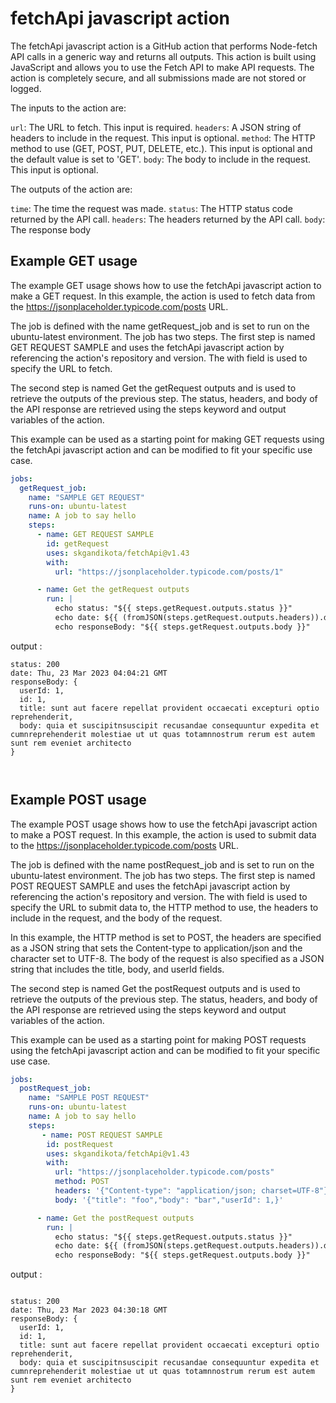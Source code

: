 # fetchApi javascript action

The fetchApi javascript action is a GitHub action that performs Node-fetch API calls in a generic way and returns all outputs. This action is built using JavaScript and allows you to use the Fetch API to make API requests. The action is completely secure, and all submissions made are not stored or logged.

The inputs to the action are:

`url`: The URL to fetch. This input is required.
`headers`: A JSON string of headers to include in the request. This input is optional.
`method`: The HTTP method to use (GET, POST, PUT, DELETE, etc.). This input is optional and the default value is set to 'GET'.
`body`: The body to include in the request. This input is optional.

The outputs of the action are:

`time`: The time the request was made.
`status`: The HTTP status code returned by the API call.
`headers`: The headers returned by the API call.
`body`: The response body

## Example GET usage

The example GET usage shows how to use the fetchApi javascript action to make a GET request. In this example, the action is used to fetch data from the https://jsonplaceholder.typicode.com/posts URL.

The job is defined with the name getRequest_job and is set to run on the ubuntu-latest environment. The job has two steps. The first step is named GET REQUEST SAMPLE and uses the fetchApi javascript action by referencing the action's repository and version. The with field is used to specify the URL to fetch.

The second step is named Get the getRequest outputs and is used to retrieve the outputs of the previous step. The status, headers, and body of the API response are retrieved using the steps keyword and output variables of the action.

This example can be used as a starting point for making GET requests using the fetchApi javascript action and can be modified to fit your specific use case.

```yaml
jobs:
  getRequest_job:
    name: "SAMPLE GET REQUEST"
    runs-on: ubuntu-latest
    name: A job to say hello
    steps:
      - name: GET REQUEST SAMPLE
        id: getRequest
        uses: skgandikota/fetchApi@v1.43
        with:
          url: "https://jsonplaceholder.typicode.com/posts/1"

      - name: Get the getRequest outputs
        run: |
          echo status: "${{ steps.getRequest.outputs.status }}"
          echo date: ${{ (fromJSON(steps.getRequest.outputs.headers)).date[0] }}
          echo responseBody: "${{ steps.getRequest.outputs.body }}"
```
output : 
```shell
status: 200
date: Thu, 23 Mar 2023 04:04:21 GMT
responseBody: {
  userId: 1,
  id: 1,
  title: sunt aut facere repellat provident occaecati excepturi optio reprehenderit,
  body: quia et suscipitnsuscipit recusandae consequuntur expedita et cumnreprehenderit molestiae ut ut quas totamnnostrum rerum est autem sunt rem eveniet architecto
} 



``` 



## Example POST usage

The example POST usage shows how to use the fetchApi javascript action to make a POST request. In this example, the action is used to submit data to the https://jsonplaceholder.typicode.com/posts URL.

The job is defined with the name postRequest_job and is set to run on the ubuntu-latest environment. The job has two steps. The first step is named POST REQUEST SAMPLE and uses the fetchApi javascript action by referencing the action's repository and version. The with field is used to specify the URL to submit data to, the HTTP method to use, the headers to include in the request, and the body of the request.

In this example, the HTTP method is set to POST, the headers are specified as a JSON string that sets the Content-type to application/json and the character set to UTF-8. The body of the request is also specified as a JSON string that includes the title, body, and userId fields.

The second step is named Get the postRequest outputs and is used to retrieve the outputs of the previous step. The status, headers, and body of the API response are retrieved using the steps keyword and output variables of the action.

This example can be used as a starting point for making POST requests using the fetchApi javascript action and can be modified to fit your specific use case.

```yaml
jobs:
  postRequest_job:
    name: "SAMPLE POST REQUEST"
    runs-on: ubuntu-latest
    name: A job to say hello
    steps:
       - name: POST REQUEST SAMPLE
        id: postRequest
        uses: skgandikota/fetchApi@v1.43
        with:
          url: "https://jsonplaceholder.typicode.com/posts"
          method: POST
          headers: '{"Content-type": "application/json; charset=UTF-8"}'
          body: '{"title": "foo","body": "bar","userId": 1,}'

      - name: Get the postRequest outputs
        run: |
          echo status: "${{ steps.getRequest.outputs.status }}"
          echo date: ${{ (fromJSON(steps.getRequest.outputs.headers)).date[0] }}
          echo responseBody: "${{ steps.getRequest.outputs.body }}"
```
output : 
```shell

status: 200
date: Thu, 23 Mar 2023 04:30:18 GMT
responseBody: {
  userId: 1,
  id: 1,
  title: sunt aut facere repellat provident occaecati excepturi optio reprehenderit,
  body: quia et suscipitnsuscipit recusandae consequuntur expedita et cumnreprehenderit molestiae ut ut quas totamnnostrum rerum est autem sunt rem eveniet architecto
}

```